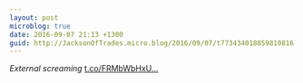 ```yaml
---
layout: post
microblog: true
date: 2016-09-07 21:13 +1300
guid: http://JacksonOfTrades.micro.blog/2016/09/07/t773434018859810816.html
---
```

*External screaming* [t.co/FRMbWbHxU...](https://t.co/FRMbWbHxUz)

